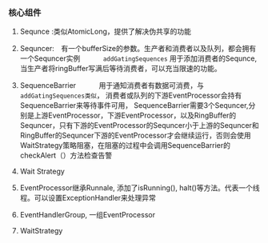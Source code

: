### 核心组件

1. Sequnce :类似AtomicLong，提供了解决伪共享的功能

2. Sequncer:　有一个bufferSize的参数。生产者和消费者以及队列，都会拥有一个Sequncer实例
   　　　`addGatingSequences` 用于添加消费者的Sequnce,当生产者将ringBuffer写满后等待消费者，可以充当限速的功能。

3. SequenceBarrier 
   　　　用于通知消费者有数据可消费，与`addGatingSequences类似`， 消费者或队列的下游EventProcessor会持有SequenceBarrier来等待事件可用，
         SequenceBarrier需要3个Sequncer,分别是上游EventProcessor，下游EventProcessor，以及RingBuffer的Sequncer，只有下游的EventProcessor的Sequncer小于上游的Sequncer和RingBuffer的Sequncer下游的EventProcessor才会继续运行，否则会使用WaitStrategy策略阻塞，在阻塞的过程中会调用SequenceBarrier的checkAlert（）方法检查告警
         
4. Wait Strategy
5. EventProcessor继承Runnale, 添加了isRunning(), halt()等方法。代表一个线程。可以设置ExceptionHandler来处理异常
6. EventHandlerGroup, 一组EventProcessor
7. WaitStrategy


